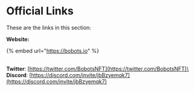 # Official Links

These are the links in this section:

**Website:**

{% embed url="https://bobots.io" %}

\
**Twitter**: [https://twitter.com/BobotsNFT](https://twitter.com/BobotsNFT)\
**Discord**: [https://discord.com/invite/jbBzyemqk7](https://discord.com/invite/jbBzyemqk7)
